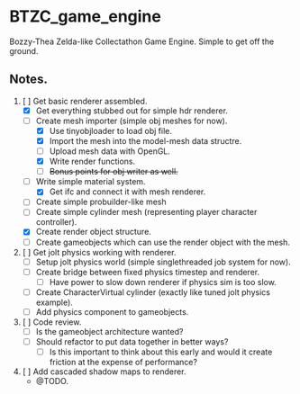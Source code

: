 # BTZC_game_engine
Bozzy-Thea Zelda-like Collectathon Game Engine. Simple to get off the ground.


## Notes.

1. [ ] Get basic renderer assembled.
    - [x] Get everything stubbed out for simple hdr renderer.
    - [ ] Create mesh importer (simple obj meshes for now).
        - [x] Use tinyobjloader to load obj file.
        - [x] Import the mesh into the model-mesh data structre.
        - [ ] Upload mesh data with OpenGL.
        - [x] Write render functions.
        - [ ] ~~Bonus points for obj writer as well.~~
    - [ ] Write simple material system.
        - [x] Get ifc and connect it with mesh renderer.
    - [ ] Create simple probuilder-like mesh
    - [ ] Create simple cylinder mesh (representing player character controller).
    - [x] Create render object structure.
    - [ ] Create gameobjects which can use the render object with the mesh.

1. [ ] Get jolt physics working with renderer.
    - [ ] Setup jolt physics world (simple singlethreaded job system for now).
    - [ ] Create bridge between fixed physics timestep and renderer.
        - [ ] Have power to slow down renderer if physics sim is too slow.
    - [ ] Create CharacterVirtual cylinder (exactly like tuned jolt physics example).
    - [ ] Add physics component to gameobjects.

1. [ ] Code review.
    - [ ] Is the gameobject architecture wanted?
    - [ ] Should refactor to put data together in better ways?
        - [ ] Is this important to think about this early and would it create friction at the expense of performance?

1. [ ] Add cascaded shadow maps to renderer.
    - @TODO.
